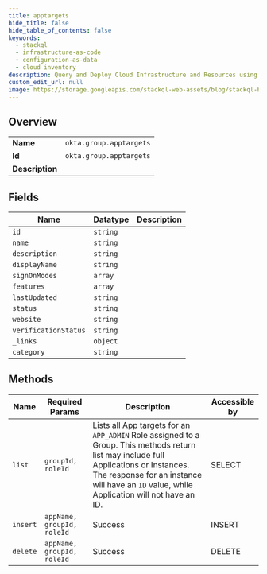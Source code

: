 ```yaml
---
title: apptargets
hide_title: false
hide_table_of_contents: false
keywords:
  - stackql
  - infrastructure-as-code
  - configuration-as-data
  - cloud inventory
description: Query and Deploy Cloud Infrastructure and Resources using SQL
custom_edit_url: null
image: https://storage.googleapis.com/stackql-web-assets/blog/stackql-blog-post-featured-image.png
---
```

  
    

## Overview
<table><tbody>
<tr><td><b>Name</b></td><td><code>okta.group.apptargets</code></td></tr>
<tr><td><b>Id</b></td><td><code>okta.group.apptargets</code></td></tr>
<tr><td><b>Description</b></td><td></td></tr>
</tbody></table>

## Fields
| Name | Datatype | Description |
| ---- | -------- | ----------- |
| `id` | `string` |  |
| `name` | `string` |  |
| `description` | `string` |  |
| `displayName` | `string` |  |
| `signOnModes` | `array` |  |
| `features` | `array` |  |
| `lastUpdated` | `string` |  |
| `status` | `string` |  |
| `website` | `string` |  |
| `verificationStatus` | `string` |  |
| `_links` | `object` |  |
| `category` | `string` |  |
## Methods
| Name | Required Params | Description | Accessible by |
| ---- | --------------- | ----------- | ------------- |
| `list` | `groupId, roleId` | Lists all App targets for an `APP_ADMIN` Role assigned to a Group. This methods return list may include full Applications or Instances. The response for an instance will have an `ID` value, while Application will not have an ID. | SELECT |
| `insert` | `appName, groupId, roleId` | Success | INSERT |
| `delete` | `appName, groupId, roleId` | Success | DELETE |
